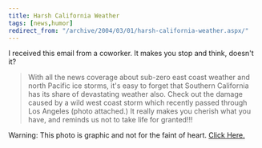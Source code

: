 ```yaml
---
title: Harsh California Weather
tags: [news,humor]
redirect_from: "/archive/2004/03/01/harsh-california-weather.aspx/"
---
```


I received this email from a coworker. It makes you stop and think,
doesn't it?

> With all the news coverage about sub-zero east coast weather and north
> Pacific ice storms, it's easy to forget that Southern California has
> its share of devastating weather also. Check out the damage caused by
> a wild west coast storm which recently passed through Los Angeles
> (photo attached.) It really makes you cherish what you have, and
> reminds us not to take life for granted!!!

Warning: This photo is graphic and not for the faint of heart. [Click
Here.](https://haacked.com/assets/images/damage.jpg)


